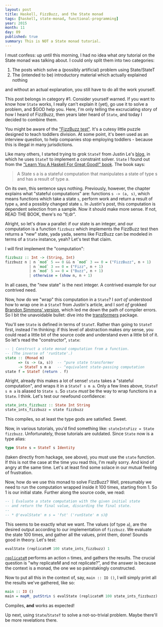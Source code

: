 ```yaml
---
layout: post
title: Haskell, FizzBuzz, and the State monad
tags: [haskell, state-monad, functional-programming]
year: 2015
month: 11
day: 09
published: true
summary: This is NOT a State monad tutorial.
---
```


I must confess: up until this morning, I had no idea what _any_ tutorial on the State
monad was talking about. I could only split them into two categories:

1. The posts which solve a (possibly artificial) problem using State/StateT
2. The (intended to be) introductory material which actually explained nothing

and without an actual explanation, you still have to do all the work yourself.

This post belongs in category #1. Consider yourself warned. If you want to know how
`State` works, I really can't explain it (yet), go use it to solve a problem, and $GOD
help you. Here, I'm only telling the excruciating story of how I heard of FizzBuzz, then
years later heard of `State`, and today I decided to combine them.

You might be aware of the ["FizzBuzz test"](http://c2.com/cgi/wiki?FizzBuzzTest). It's a
cutesy little puzzle designed to teach toddlers division. At some point, it's been used as
an interview question, to help companies stop employing toddlers - because this is illegal
in many jurisdictions.

Like many others, I started trying to grok `StateT` from Justin Le's
[blog](http://blog.jle.im/entry/unique-sample-drawing-searches-with-list-and-statet), in
which he uses `StateT` to implement a constraint solver. `State` I found out from the
["Learn You A Haskell For Great Good!" book](http://learnyouahaskell.com/for-a-few-monads-more).
The book says:

> A State s a is a stateful computation that manipulates a state of type s and has a result of type a.

On its own, this sentence says nothing. Previously, however, the chapter explains what
"stateful computations" are: functions `s -> (a, s)`, which means functions which take a
state `s`, perform work and return a result of type `a`, and a possibly changed state `s`.
In Justin's post, this computation is dependent selection from a sample. Now it should
make more sense. If not, READ THE BOOK, there's no "tl;dr".

Alright, so let's draw a parallel: if our state is an integer, and our computation is a
function `fizzbuzz` which implements the FizzBuzz test then returns a "new" state, yada
yada, seems like FizzBuzz can be modeled in terms of a `State` instance, yeah? Let's test
that claim.

I will first implement the "computation":

```haskell
fizzbuzz :: Int -> (String, Int)
fizzbuzz n | n `mod` 5 == 0 && n `mod` 3 == 0 = ("FizzBuzz", n + 1)
           | n `mod` 3 == 0 = ("Fizz", n + 1)
           | n `mod` 5 == 0 = ("Buzz", n + 1)
           | otherwise = (show n, n + 1)
```

In all cases, the "new state" is the next integer. A contrived example for our contrived
need.

Now, how do we "wrap" this computation in a `State`? I _sort of_ understood how to wrap
one in a `StateT` from Justin's article, and I _sort of_ grokked [Brandon Simmons'
version](http://brandon.si/code/the-state-monad-a-tutorial-for-the-confused/), which led
me down the path of compiler errors. So I bit the unavoidable bullet: dive into the
[transformers](http://hackage.haskell.org/package/transformers-0.4.3.0/docs/src/Control-Monad-Trans-State-Strict.html#State)
package.

You'll see `State` is defined in terms of `StateT`. Rather than going to `StateT` first,
instead I'm thinking: if this level of abstraction makes _any_ sense, you could read a
little bit of the source code and understand even a little bit of it. So let's read the
"constructor", `state`:

```haskell
-- | Construct a state monad computation from a function.
-- (The inverse of 'runState'.)
state :: (Monad m)
      => (s -> (a, s))  -- ^pure state transformer
      -> StateT s m a   -- ^equivalent state-passing computation
state f = StateT (return . f)
```

Alright, already this makes a lot of sense! `state` takes a "stateful computation", and
wraps it in a `StateT s m a`. Only a few lines above, `StateT s m a` is aliased to `State
s`. So `state` _must_ be the way to wrap functions in a `State`. I think. Let's test our
newfound confidence:

```haskell
state_ints_fizzbuzz :: State Int String
state_ints_fizzbuzz = state fizzbuzz
```

This compiles, so at least the type gods are satisfied. Sweet.

Now, in various tutorials, you'd find something like: `stateIntsFizz = State fizzbuzz`.
Unfortunately, those tutorials are outdated.  Since `State` now is a type alias:

```haskell
type State s = StateT s Identity
```

(taken directly from hackage, see above), you must use the `state` function.  If this is not the case at the time you read
this, I'm really sorry. And kind of angry at the same time. Let's at least find some
solace in our mutual feeling of frustration.

Now, how do we use this monad to solve FizzBuzz? Well, presumably we need to run the
computation wrapped inside it 100 times, starting from 1. So 1 is our initial state.
Further along the source code, we read:

```haskell
-- | Evaluate a state computation with the given initial state
-- and return the final value, discarding the final state.
--
-- * @'evalState' m s = 'fst' ('runState' m s)@
```

This seems to be exactly what we want. The values (of type `a`), are the desired output
according to our implementation of `fizzbuzz`. We evaluate the state 100 times, and gather
all the values, print them, done! Sounds good in theory. Let's test:

```haskell
evalState (replicateM 100 state_ints_fizzbuzz) 1
```

[`replicateM`](http://hackage.haskell.org/package/base-4.8.1.0/docs/Control-Monad.html#v:replicateM)
performs an action `n` times, and gathers the results. The crucial question is "why
replicateM and not replicate?", and the answer is because the context is a monad, the one
we so painstakingly constructed.

Now to put all this in the context of, say, `main :: IO ()`, I will simply print all the
results we've gathered, like so:

```haskell
main :: IO ()
main = mapM_ putStrLn $ evalState (replicateM 100 state_ints_fizzbuzz) 1
```

Compiles, __and__ works as expected!

Up next, using `State`/`StateT` to solve a not-so-trivial problem. Maybe there'll be more
revelations there.
